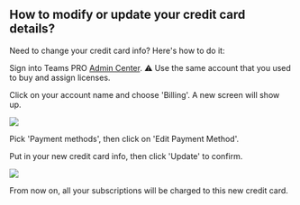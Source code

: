## How to modify or update your credit card details?

<p class="no-margin">Need to change your credit card info? Here's how to do it:</p>
<p class="no-margin"></p>
<p class="no-margin">Sign into Teams PRO <a href="https://admin.teams-pro.com/" target="_blank" class="admin-center-content-link">Admin Center</a>. ⚠️ Use the same account that you used to buy and assign licenses.</p>
<p class="no-margin"></p>
<p class="no-margin">Click on your account name and choose 'Billing'. A new screen will show up.</p>
<div class="intercom-container"><img src="/assets/img/teams-pro/2_1.png"></div><p class="no-margin"></p>
<p class="no-margin"></p>
<p class="no-margin">Pick 'Payment methods', then click on 'Edit Payment Method'.</p>
<p class="no-margin"></p>
<p class="no-margin">Put in your new credit card info, then click 'Update' to confirm.</p>
<div class="intercom-container"><img src="/assets/img/teams-pro/2_2.png"></div><p class="no-margin"></p>
<p class="no-margin"></p>
<p class="no-margin">From now on, all your subscriptions will be charged to this new credit card.</p>

<Hubspot />

